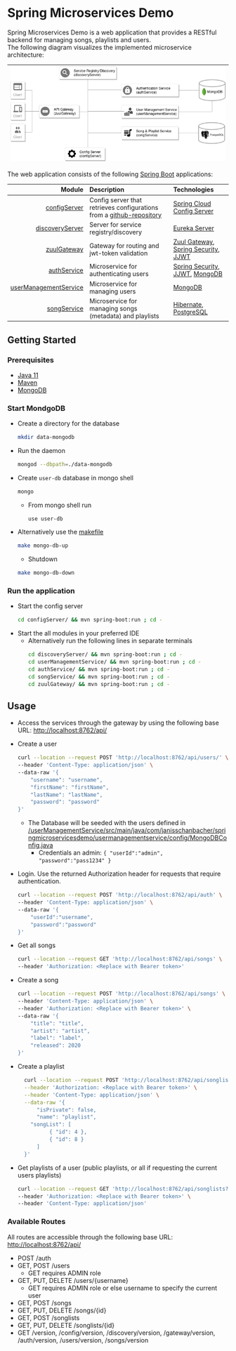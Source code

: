 # Spring Microservices Demo

Spring Microservices Demo is a web application that provides a RESTful backend for managing songs, playlists and users.\
The following diagram visualizes the implemented microservice architecture:

|![architecture diagram](architecture_diagram.png)|
|----|

The web application consists of the following [Spring Boot](https://spring.io/projects/spring-boot) applications:

| Module        | Description                                 | Technologies |
| ------------: |:--------------------------------------------| :-------------|
| [configServer](https://github.com/janis-schanbacher/spring-microservices-demo/tree/master/configServer) | Config server that retrieves configurations from a [github-repository](https://github.com/janis-schanbacher/spring-cloud-configs) | [Spring Cloud Config Server](https://cloud.spring.io/spring-cloud-config/multi/multi__spring_cloud_config_server.html) |
| [discoveryServer](https://github.com/janis-schanbacher/spring-microservices-demo/tree/master/discoveryServer) | Server for service registry/discovery | [Eureka Server](https://cloud.spring.io/spring-cloud-netflix/multi/multi_spring-cloud-eureka-server.html) |
| [zuulGateway](https://github.com/janis-schanbacher/spring-microservices-demo/tree/master/zuulGateway) | Gateway for routing and jwt-token validation | [Zuul Gateway](https://cloud.spring.io/spring-cloud-netflix/multi/multi__router_and_filter_zuul.html), [Spring Security](https://spring.io/projects/spring-security#overview), [JJWT](https://java.jsonwebtoken.io/) |
| [authService](https://github.com/janis-schanbacher/spring-microservices-demo/tree/master/authService) | Microservice for authenticating users | [Spring Security](https://spring.io/projects/spring-security#overview), [JJWT](https://java.jsonwebtoken.io/), [MongoDB](https://www.mongodb.com/) |
| [userManagementService](https://github.com/janis-schanbacher/spring-microservices-demo/tree/master/userManagementService) | Microservice for managing users | [MongoDB](https://www.mongodb.com/) |
| [songService](https://github.com/janis-schanbacher/spring-microservices-demo/tree/master/songService) | Microservice for managing songs (metadata) and playlists | [Hibernate](https://hibernate.org/), [PostgreSQL](https://www.postgresql.org/) |



## Getting Started
### Prerequisites
- [Java 11](https://openjdk.java.net/projects/jdk/11/)
- [Maven](https://maven.apache.org/)
- [MongoDB](https://docs.mongodb.com/manual/tutorial/install-mongodb-on-ubuntu/)

### Start MondgoDB
- Create a directory for the database
    ```sh
    mkdir data-mongodb
    ```

- Run the daemon
    ```sh
    mongod --dbpath=./data-mongodb
    ```

- Create `user-db` database in mongo shell
    ```sh
    mongo
    ```
    - From mongo shell run
        ```
        use user-db
        ```

- Alternatively use the [makefile](https://github.com/janis-schanbacher/spring-microservices-demo/blob/master/makefile)
    ```sh
    make mongo-db-up
    ```
    - Shutdown
    ```sh
    make mongo-db-down
    ```

### Run the application
- Start the config server
    ```sh
    cd configServer/ && mvn spring-boot:run ; cd -
    ```
- Start the all modules in your preferred IDE
    - Alternatively run the following lines in separate terminals
        ```sh
        cd discoveryServer/ && mvn spring-boot:run ; cd -
        cd userManagementService/ && mvn spring-boot:run ; cd -
        cd authService/ && mvn spring-boot:run ; cd -
        cd songService/ && mvn spring-boot:run ; cd -
        cd zuulGateway/ && mvn spring-boot:run ; cd -
        ```
<!--
    - Alternatively use the [makefile](https://github.com/janis-schanbacher/spring-microservices-demo/blob/master/makefile) to run services in background
        ```sh
        make services-up
        ```
        - Shutdown: get process ids and kill the processes
            ```sh
            make get-running-processes
            kill -9 <pid>
            ```
-->

## Usage
- Access the services through the gateway by using the following base URL:
  [http://localhost:8762/api/](http://localhost:8762/api/)

- Create a user
    ```sh
    curl --location --request POST 'http://localhost:8762/api/users/' \
    --header 'Content-Type: application/json' \
    --data-raw '{
        "username": "username",
        "firstName": "firstName",
        "lastName": "lastName",
        "password": "password"
    }'
    ```
    - The Database will be seeded with the users defined in [/userManagementService/src/main/java/com/janisschanbacher/springmicroservicesdemo/usermanagementservice/config/MongoDBConfig.java](https://github.com/janis-schanbacher/spring-microservices-demo/blob/master/userManagementService/src/main/java/com/janisschanbacher/springmicroservicesdemo/usermanagementservice/config/MongoDBConfig.java)
        - Credentials an admin: `{ "userId":"admin", "password":"pass1234" }`

- Login. Use the returned Authorization header for requests that require authentication.
    ```sh
    curl --location --request POST 'http://localhost:8762/api/auth' \
    --header 'Content-Type: application/json' \
    --data-raw '{
        "userId":"username",
        "password":"password"
    }'
    ```

- Get all songs
    ```sh
    curl --location --request GET 'http://localhost:8762/api/songs' \
    --header 'Authorization: <Replace with Bearer token>'
    ```

- Create a song
    ```sh
    curl --location --request POST 'http://localhost:8762/api/songs' \
    --header 'Content-Type: application/json' \
    --header 'Authorization: <Replace with Bearer token>' \
    --data-raw '{
        "title": "title",
        "artist": "artist",
        "label": "label",
        "released": 2020
    }'
    ```

- Create a playlist
    ```sh
      curl --location --request POST 'http://localhost:8762/api/songlists' \
      --header 'Authorization: <Replace with Bearer token>' \
      --header 'Content-Type: application/json' \
      --data-raw '{
          "isPrivate": false,
          "name": "playlist",
        "songList": [
              { "id": 4 },
              { "id": 8 }
          ]
      }'
    ```

- Get playlists of a user (public playlists, or all if requesting the current users playlists)
    ```sh
    curl --location --request GET 'http://localhost:8762/api/songlists?userId=username' \
    --header 'Authorization: <Replace with Bearer token>' \
    --header 'Content-Type: application/json'
    ```

### Available Routes
All routes are accessible through the following base URL:
[http://localhost:8762/api/](http://localhost:8762/api/)
- POST /auth
- GET, POST /users
    - GET requires ADMIN role
- GET, PUT, DELETE /users/{username}
    - GET requires ADMIN role or else username to specify the current user
- GET, POST /songs
- GET, PUT, DELETE /songs/{id}
- GET, POST /songlists
- GET, PUT, DELETE /songlists/{id}
- GET /version, /config/version, /discovery/version, /gateway/version, /auth/version, /users/version, /songs/version
